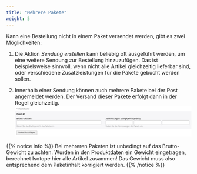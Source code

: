```yaml
---
title: "Mehrere Pakete"
weight: 5
---
```



Kann eine Bestellung nicht in einem Paket versendet werden, gibt es zwei Möglichkeiten:

1. Die Aktion _Sendung erstellen_ kann beliebig oft ausgeführt werden, um eine weitere Sendung zur Bestellung hinzuzufügen.
   Das ist beispielsweise sinnvoll, wenn nicht alle Artikel gleichzeitig lieferbar sind, oder verschiedene Zusatzleistungen
   für die Pakete gebucht werden sollen.

2. Innerhalb einer Sendung können auch mehrere Pakete bei der Post angemeldet werden. Der Versand dieser Pakete
   erfolgt dann in der Regel gleichzeitig.
   ![Pakete hinzufügen](parcels.png)

{{% notice info %}}
Bei mehreren Paketen ist unbedingt auf das Brutto-Gewicht zu achten. Wurden in den Produktdaten ein Gewicht eingetragen,
berechnet Isotope hier alle Artikel zusammen! Das Gewicht muss also entsprechend dem Paketinhalt korrigiert werden.
{{% /notice %}}
